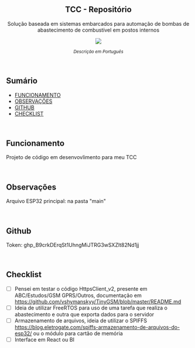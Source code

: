 <p align="center">
  <h2 align="center">TCC - Repositório</h2>
  <p align="center">Solução baseada em sistemas embarcados para automação de bombas de abastecimento de combustível em postos internos<p>
  
  <p align="center">
    <a href="https://docs.google.com/document/d/1DCEagFOoA5uxenn32Hwd2TBX1xMmIO1OFefpkWrwCnw/edit">
    	<img src="https://img.shields.io/badge/-Monografia-lightgrey"/>
    </a>
  </p>
</p>

<p align="center">
	<sub>
		<i>Descrição em Português</i>
	</sub>
</p>

<br>

## Sumário

- [FUNCIONAMENTO](#Funcionamento)
- [OBSERVAÇÕES](#Inicio)
- [GITHUB](#Github)
- [CHECKLIST](#Checklist)

<br>

<div id="Funcionamento"/>

## Funcionamento
Projeto de código em desenvovlimento para meu TCC

<br>

<div id="Inicio"/>

## Observações
Arquivo ESP32 principal: na pasta "main"

<br>

<div id="Github"/>

## Github
Token: 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

<br>

<div id="Checklist"/>

## Checklist
- [ ] Pensei em testar o código HttpsClient_v2, presente em ABC/Estudos/GSM GPRS/Outros, documentação em https://github.com/vshymanskyy/TinyGSM/blob/master/README.md
- [ ] Ideia de utilizar FreeRTOS para uso de uma tarefa que realiza o abastecimento e outra que exporta dados para o servidor
- [ ] Armazenamento de arquivos, ideia de utilizar o SPIFFS https://blog.eletrogate.com/spiffs-armazenamento-de-arquivos-do-esp32/ ou o módulo para cartão de memória
- [ ] Interface em React ou BI
